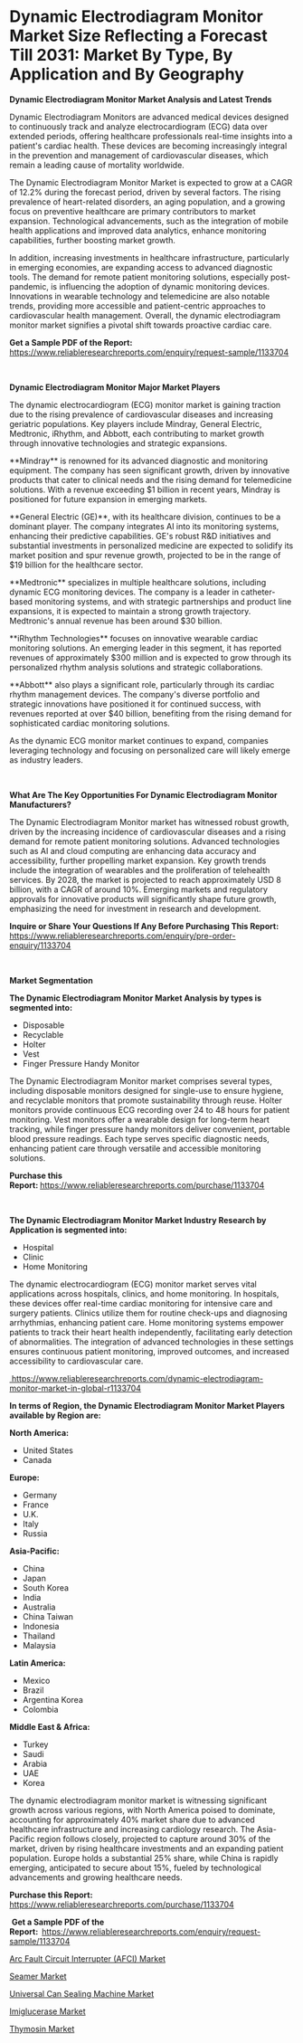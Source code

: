 <p><h1>Dynamic Electrodiagram Monitor Market Size Reflecting a Forecast Till 2031: Market By Type, By Application and By Geography</h1></p><p><strong>Dynamic Electrodiagram Monitor Market Analysis and Latest Trends</strong></p>
<p><p>Dynamic Electrodiagram Monitors are advanced medical devices designed to continuously track and analyze electrocardiogram (ECG) data over extended periods, offering healthcare professionals real-time insights into a patient's cardiac health. These devices are becoming increasingly integral in the prevention and management of cardiovascular diseases, which remain a leading cause of mortality worldwide.</p><p>The Dynamic Electrodiagram Monitor Market is expected to grow at a CAGR of 12.2% during the forecast period, driven by several factors. The rising prevalence of heart-related disorders, an aging population, and a growing focus on preventive healthcare are primary contributors to market expansion. Technological advancements, such as the integration of mobile health applications and improved data analytics, enhance monitoring capabilities, further boosting market growth.</p><p>In addition, increasing investments in healthcare infrastructure, particularly in emerging economies, are expanding access to advanced diagnostic tools. The demand for remote patient monitoring solutions, especially post-pandemic, is influencing the adoption of dynamic monitoring devices. Innovations in wearable technology and telemedicine are also notable trends, providing more accessible and patient-centric approaches to cardiovascular health management. Overall, the dynamic electrodiagram monitor market signifies a pivotal shift towards proactive cardiac care.</p></p>
<p><strong>Get a Sample PDF of the Report:&nbsp;</strong> <a href="https://www.reliableresearchreports.com/enquiry/request-sample/1133704?utm_campaign=37&utm_medium=2&utm_source=Github&utm_content=ia&utm_term=07102024&utm_id=dynamic-electrodiagram-monitor">https://www.reliableresearchreports.com/enquiry/request-sample/1133704</a></p>
<p>&nbsp;</p>
<p><strong>Dynamic Electrodiagram Monitor Major Market Players</strong></p>
<p><p>The dynamic electrocardiogram (ECG) monitor market is gaining traction due to the rising prevalence of cardiovascular diseases and increasing geriatric populations. Key players include Mindray, General Electric, Medtronic, iRhythm, and Abbott, each contributing to market growth through innovative technologies and strategic expansions.</p><p>**Mindray** is renowned for its advanced diagnostic and monitoring equipment. The company has seen significant growth, driven by innovative products that cater to clinical needs and the rising demand for telemedicine solutions. With a revenue exceeding $1 billion in recent years, Mindray is positioned for future expansion in emerging markets.</p><p>**General Electric (GE)**, with its healthcare division, continues to be a dominant player. The company integrates AI into its monitoring systems, enhancing their predictive capabilities. GE's robust R&D initiatives and substantial investments in personalized medicine are expected to solidify its market position and spur revenue growth, projected to be in the range of $19 billion for the healthcare sector.</p><p>**Medtronic** specializes in multiple healthcare solutions, including dynamic ECG monitoring devices. The company is a leader in catheter-based monitoring systems, and with strategic partnerships and product line expansions, it is expected to maintain a strong growth trajectory. Medtronic's annual revenue has been around $30 billion.</p><p>**iRhythm Technologies** focuses on innovative wearable cardiac monitoring solutions. An emerging leader in this segment, it has reported revenues of approximately $300 million and is expected to grow through its personalized rhythm analysis solutions and strategic collaborations.</p><p>**Abbott** also plays a significant role, particularly through its cardiac rhythm management devices. The company's diverse portfolio and strategic innovations have positioned it for continued success, with revenues reported at over $40 billion, benefiting from the rising demand for sophisticated cardiac monitoring solutions.</p><p>As the dynamic ECG monitor market continues to expand, companies leveraging technology and focusing on personalized care will likely emerge as industry leaders.</p></p>
<p>&nbsp;</p>
<p><strong>What Are The Key Opportunities For Dynamic Electrodiagram Monitor Manufacturers?</strong></p>
<p><p>The Dynamic Electrodiagram Monitor market has witnessed robust growth, driven by the increasing incidence of cardiovascular diseases and a rising demand for remote patient monitoring solutions. Advanced technologies such as AI and cloud computing are enhancing data accuracy and accessibility, further propelling market expansion. Key growth trends include the integration of wearables and the proliferation of telehealth services. By 2028, the market is projected to reach approximately USD 8 billion, with a CAGR of around 10%. Emerging markets and regulatory approvals for innovative products will significantly shape future growth, emphasizing the need for investment in research and development.</p></p>
<p><strong>Inquire or Share Your Questions If Any Before Purchasing This Report:</strong> <a href="https://www.reliableresearchreports.com/enquiry/pre-order-enquiry/1133704?utm_campaign=37&utm_medium=2&utm_source=Github&utm_content=ia&utm_term=07102024&utm_id=dynamic-electrodiagram-monitor">https://www.reliableresearchreports.com/enquiry/pre-order-enquiry/1133704</a></p>
<p>&nbsp;</p>
<p><strong>Market Segmentation</strong></p>
<p><strong>The Dynamic Electrodiagram Monitor Market Analysis by types is segmented into:</strong></p>
<p><ul><li>Disposable</li><li>Recyclable</li><li>Holter</li><li>Vest</li><li>Finger Pressure Handy Monitor</li></ul></p>
<p><p>The Dynamic Electrodiagram Monitor market comprises several types, including disposable monitors designed for single-use to ensure hygiene, and recyclable monitors that promote sustainability through reuse. Holter monitors provide continuous ECG recording over 24 to 48 hours for patient monitoring. Vest monitors offer a wearable design for long-term heart tracking, while finger pressure handy monitors deliver convenient, portable blood pressure readings. Each type serves specific diagnostic needs, enhancing patient care through versatile and accessible monitoring solutions.</p></p>
<p><strong>Purchase this Report:&nbsp;</strong><a href="https://www.reliableresearchreports.com/purchase/1133704?utm_campaign=37&utm_medium=2&utm_source=Github&utm_content=ia&utm_term=07102024&utm_id=dynamic-electrodiagram-monitor">https://www.reliableresearchreports.com/purchase/1133704</a></p>
<p>&nbsp;</p>
<p><strong>The Dynamic Electrodiagram Monitor Market Industry Research by Application is segmented into:</strong></p>
<p><ul><li>Hospital</li><li>Clinic</li><li>Home Monitoring</li></ul></p>
<p><p>The dynamic electrocardiogram (ECG) monitor market serves vital applications across hospitals, clinics, and home monitoring. In hospitals, these devices offer real-time cardiac monitoring for intensive care and surgery patients. Clinics utilize them for routine check-ups and diagnosing arrhythmias, enhancing patient care. Home monitoring systems empower patients to track their heart health independently, facilitating early detection of abnormalities. The integration of advanced technologies in these settings ensures continuous patient monitoring, improved outcomes, and increased accessibility to cardiovascular care.</p></p>
<p><a href="https://www.reliableresearchreports.com/dynamic-electrodiagram-monitor-market-in-global-r1133704?utm_campaign=37&utm_medium=2&utm_source=Github&utm_content=ia&utm_term=07102024&utm_id=dynamic-electrodiagram-monitor">&nbsp;https://www.reliableresearchreports.com/dynamic-electrodiagram-monitor-market-in-global-r1133704</a></p>
<p><strong>In terms of Region, the Dynamic Electrodiagram Monitor Market Players available by Region are:</strong></p>
<p>
    <p> <strong> North America: </strong>
        <ul>
            <li>United States</li>
            <li>Canada</li>
        </ul>
        </p> 
    <p> <strong> Europe: </strong>
        <ul>
            <li>Germany</li>
            <li>France</li>
            <li>U.K.</li>
            <li>Italy</li>
            <li>Russia</li>
        </ul>
        </p> 
    <p> <strong> Asia-Pacific: </strong>
        <ul>
            <li>China</li>
            <li>Japan</li>
            <li>South Korea</li>
            <li>India</li>
            <li>Australia</li>
            <li>China Taiwan</li>
            <li>Indonesia</li>
            <li>Thailand</li>
            <li>Malaysia</li>
        </ul>
        </p> 
    <p> <strong> Latin America: </strong>
        <ul>
            <li>Mexico</li>
            <li>Brazil</li>
            <li>Argentina Korea</li>
            <li>Colombia</li>
        </ul>
        </p> 
    <p> <strong> Middle East & Africa: </strong>
        <ul>
            <li>Turkey</li>
            <li>Saudi</li>
            <li>Arabia</li>
            <li>UAE</li>
            <li>Korea</li>
        </ul>
    </p>
    </p>
<p><p>The dynamic electrodiagram monitor market is witnessing significant growth across various regions, with North America poised to dominate, accounting for approximately 40% market share due to advanced healthcare infrastructure and increasing cardiology research. The Asia-Pacific region follows closely, projected to capture around 30% of the market, driven by rising healthcare investments and an expanding patient population. Europe holds a substantial 25% share, while China is rapidly emerging, anticipated to secure about 15%, fueled by technological advancements and growing healthcare needs.</p></p>
<p><strong>Purchase this Report: </strong><a href="https://www.reliableresearchreports.com/purchase/1133704?utm_campaign=37&utm_medium=2&utm_source=Github&utm_content=ia&utm_term=07102024&utm_id=dynamic-electrodiagram-monitor">https://www.reliableresearchreports.com/purchase/1133704</a></p>
<p>&nbsp;<strong>Get a Sample PDF of the Report:&nbsp;&nbsp;</strong><a href="https://www.reliableresearchreports.com/enquiry/request-sample/1133704?utm_campaign=37&utm_medium=2&utm_source=Github&utm_content=ia&utm_term=07102024&utm_id=dynamic-electrodiagram-monitor">https://www.reliableresearchreports.com/enquiry/request-sample/1133704</a></p>
<p><strong></strong></p>
<p><p><a href="https://issuu.com/reportprime-2/docs/arc-fault-circuit-interrupter-afci-_97858853dff09c?utm_campaign=37&utm_medium=2&utm_source=Github&utm_content=ia&utm_term=07102024&utm_id=dynamic-electrodiagram-monitor">Arc Fault Circuit Interrupter (AFCI) Market</a></p><p><a href="https://github.com/ChristianClark406/Market-Research-Report-List-1/blob/main/seamer-market.md?utm_campaign=37&utm_medium=2&utm_source=Github&utm_content=ia&utm_term=07102024&utm_id=dynamic-electrodiagram-monitor">Seamer Market</a></p><p><a href="https://github.com/LacThu1/Market-Research-Report-List-1/blob/main/universal-can-sealing-machine-market.md?utm_campaign=37&utm_medium=2&utm_source=Github&utm_content=ia&utm_term=07102024&utm_id=dynamic-electrodiagram-monitor">Universal Can Sealing Machine Market</a></p><p><a href="https://www.linkedin.com/pulse/global-imiglucerase-industry-analysis-report-market-size-share-jm77f?utm_campaign=37&utm_medium=2&utm_source=Github&utm_content=ia&utm_term=07102024&utm_id=dynamic-electrodiagram-monitor">Imiglucerase Market</a></p><p><a href="https://www.linkedin.com/pulse/emerging-technologies-reshaping-thymosin-market-impact-pvpvf?utm_campaign=37&utm_medium=2&utm_source=Github&utm_content=ia&utm_term=07102024&utm_id=dynamic-electrodiagram-monitor">Thymosin Market</a></p></p>